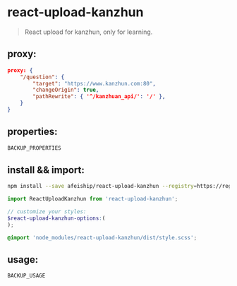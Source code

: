 # react-upload-kanzhun
> React upload for kanzhun, only for learning.

## proxy:
```json
proxy: {
    "/question": {
        "target": "https://www.kanzhun.com:80",
        "changeOrigin": true,
        "pathRewrite": { '^/kanzhuan_api/': '/' },
    }
}
```

## properties:
```javascript
BACKUP_PROPERTIES
```

## install && import:
```bash
npm install --save afeiship/react-upload-kanzhun --registry=https://registry.npm.taobao.org
```

```js
import ReactUploadKanzhun from 'react-upload-kanzhun';
```

```scss
// customize your styles:
$react-upload-kanzhun-options:(
);

@import 'node_modules/react-upload-kanzhun/dist/style.scss';
```


## usage:
```jsx
BACKUP_USAGE
```
